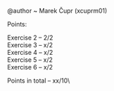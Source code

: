 @author ~ Marek Čupr (xcuprm01)

Points:

Exercise 2 – 2/2\
Exercise 3 – x/2\
Exercise 4 – x/2\
Exercise 5 – x/2\
Exercise 6 – x/2

Points in total  – xx/10\

